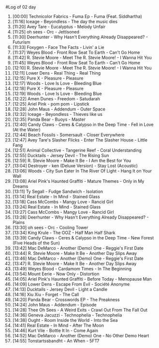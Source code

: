 #Log of 02 day

1. [00:00] Technicolor Fabrics - Fuma Ep - Fuma (Feat. Siddhartha)
1. [11:16] Iceage - Beyondless - The day the music dies
1. [11:20] Avey Tare - Eucalyptus - Melody Unfair
1. [11:25] oh sees - Orc - Jettisoned
1. [11:30] Deerhunter - Why Hasn't Everything Already Disappeared? - Futurism
1. [11:33] Foxygen - Face The Facts - Livin' a Lie
1. [11:37] Weyes Blood - Front Row Seat To Earth - Can't Go Home
1. [11:42] R. Stevie Moore - Meet The R. Stevie Moore! - I Wanna Hit You
1. [11:45] Weyes Blood - Front Row Seat To Earth - Can't Go Home
1. [12:10] R. Stevie Moore - Meet The R. Stevie Moore! - I Wanna Hit You
1. [12:11] Lower Dens - Real Thing - Real Thing
1. [12:15] Pure X - Pleasure - Pleasure
1. [12:17] Woods - Love Is Love - Bleeding Blue
1. [12:18] Pure X - Pleasure - Pleasure
1. [12:19] Woods - Love Is Love - Bleeding Blue
1. [12:22] Amen Dunes - Freedom - Satudarah
1. [12:25] Ariel Pink - pom pom - Lipstick
1. [12:28] John Maus - Addendum - Outer Space
1. [12:32] Iceage - Beyondless - Thieves like us
1. [12:35] Panda Bear - Buoys - Master
1. [12:40] Candy Claws - Ceres & Calypso in the Deep Time - Fell in Love (At the Water)
1. [12:44] Beach Fossils - Somersault - Closer Everywhere
1. [12:47] Avey Tare's Slasher Flicks - Enter The Slasher House - Little Fang
1. [12:51] Animal Collective - Tangerine Reef - Coral Understanding
1. [12:55] Ducktails - Jersey Devil - The Rising Sun
1. [12:59] R. Stevie Moore - Make It Be - I Am the Best for You
1. [13:04] Destroyer - ken (Deluxe Version) - Stay Lost (Acoustic)
1. [13:06] Woods - City Sun Eater In The River Of Light - Hang It on Your Wall
1. [13:08] Ariel Pink's Haunted Graffiti - Mature Themes - Only in My Dreams
1. [13:11] Ty Segall - Fudge Sandwich - Isolation
1. [13:14] Real Estate - In Mind - Stained Glass
1. [13:18] Cass McCombs - Mangy Love - Rancid Girl
1. [13:24] Real Estate - In Mind - Stained Glass
1. [13:27] Cass McCombs - Mangy Love - Rancid Girl
1. [13:28] Deerhunter - Why Hasn't Everything Already Disappeared? - Plains
1. [13:30] oh sees - Orc - Cooling Tower
1. [13:34] King Krule - The OOZ - Half Man Half Shark
1. [13:39] Candy Claws - Ceres & Calypso in the Deep Time - New Forest (Five Heads of the Sun)
1. [13:42] Mac DeMarco - Another (Demo) One - Reggie's First Date
1. [13:44] R. Stevie Moore - Make It Be - Another Day Slips Away
1. [13:46] Mac DeMarco - Another (Demo) One - Reggie's First Date
1. [13:47] R. Stevie Moore - Make It Be - Another Day Slips Away
1. [13:49] Weyes Blood - Cardamom Times - In The Beginning
1. [13:54] Mount Eerie - Now Only - Distortion
1. [14:05] Ariel Pink's Haunted Graffiti - Before Today - Menopause Man
1. [14:09] Lower Dens - Escape From Evil - Société Anonyme
1. [14:13] Ducktails - Jersey Devil - Light a Candle
1. [14:16] Xiu Xiu - Forget - The Call
1. [14:20] Panda Bear - Crosswords EP - The Preakness
1. [14:24] John Maus - Addendum - Episode
1. [14:28] Thee Oh Sees - A Weird Exits - Crawl Out From The Fall Out
1. [14:36] Geneva Jacuzzi - Technophelia - Technophelia
1. [14:38] Ought - Room Inside the World - Into the Sea
1. [14:41] Real Estate - In Mind - After The Moon
1. [14:46] Kurt Vile - Bottle It In - Come Again
1. [14:52] Mac DeMarco - Another (Demo) One - No Other Demo Heart
1. [14:55] Tonstartssbandht - An When - 5FT7
